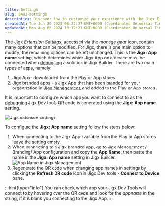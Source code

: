 ```yaml
---
title: Settings
slug: BAsJ-settings
description: Discover how to customize your experience with the Jigx Extension's Settings. Easily modify options, including the Jigx: App name setting, which determines the connected JigxApp for debugging and testing in JigxBuilder. Whether it's a downloaded app or a 
createdAt: Tue Jun 20 2023 08:32:37 GMT+0000 (Coordinated Universal Time)
updatedAt: Mon Aug 05 2024 13:12:21 GMT+0000 (Coordinated Universal Time)
---
```


The Jigx _Extension Settings_, accessed via the *manage gea*r icon, contain many options that can be modified. For Jigx, there is one main option to modify; the remaining options can be left unchanged. This is the **Jigx: App name** setting, which determines which Jigx App on a device must be connected when [debugging](./Debugging.md) a solution in Jigx Builder. There are two main types of apps, namely:

1. Jigx App- downloaded from the Play or App stores.
2. Jigx branded apps - a Jigx App that has been branded for your organization in [Jigx Management](<./../../Administration/Organization Settings.md>), and added to the Play or App stores.

It is important to configure which app you want to connect to as the [debugging](./Debugging.md) Jigx Dev tools QR code is generated using the **Jigx: App name** setting.

![Jigx extenson settings](https://archbee-image-uploads.s3.amazonaws.com/x7vdIDH6-ScTprfmi2XXX/wzOG2b85hRWxI3GiYmmpq_jb-extsettings.png "Jigx extenson settings")

To configure the **Jigx: App name** setting follow the steps below:

1. When connecting to the Jigx App available from the Play or App stores leave the setting empty.
2. When connecting to a Jigx branded app, go to Jigx Management
   / Branding/ App configuration and copy the **App Name**, then paste the name in the **Jigx: App name** setting in Jigx Builder.
   ![App Name in Jigx Management](https://archbee-image-uploads.s3.amazonaws.com/x7vdIDH6-ScTprfmi2XXX/1vG3k44iWYNDS7iSojxCA_jb-appnamemanagel.png "App Name in Jigx Management")
3. Regenerate the QR code when changing app names in settings by clicking the **Refresh QR code** icon in Jigx Dev tools - **Connect to Device** pane.

:::hint{type="info"}
You can check which app your Jigx Dev Tools will connect to by hovering over the QR code and look for the _appname_ in the string, if it is blank you connecting to the Jigx App.
:::
